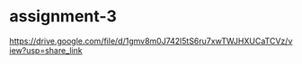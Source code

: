 # assignment-3
https://drive.google.com/file/d/1gmv8m0J742l5tS6ru7xwTWJHXUCaTCVz/view?usp=share_link
